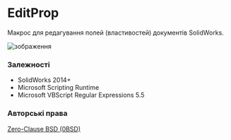 # EditProp
Макрос для редагування полей (властивостей) документів SolidWorks.

![зображення](https://user-images.githubusercontent.com/28775275/223138011-da318a71-3f27-4cfe-95cc-0a0ddbbb6fb2.png)


### Залежності
- SolidWorks 2014+
- Microsoft Scripting Runtime
- Microsoft VBScript Regular Expressions 5.5

### Авторські права

[Zero-Clause BSD (0BSD)](https://opensource.org/licenses/0BSD)
